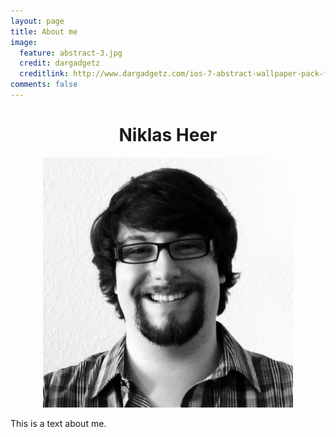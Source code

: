```yaml
---
layout: page
title: About me
image:
  feature: abstract-3.jpg
  credit: dargadgetz
  creditlink: http://www.dargadgetz.com/ios-7-abstract-wallpaper-pack-for-iphone-5-and-ipod-touch-retina/
comments: false
---
```




<center>
	<h1> Niklas Heer </h1>
	<div class="avatar-big">
	    <img src="/images/avatar.jpg" alt="avatar" />
	</div>
</center>


This is a text about me.
